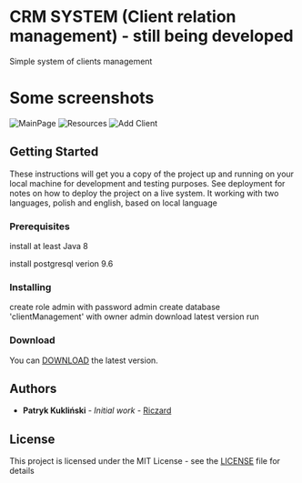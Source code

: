 # CRM SYSTEM (Client relation management) - still being developed
Simple system of clients management

# Some screenshots
![MainPage](https://drive.google.com/uc?export=view&id=1SG-z3BoJWebcvfi94xwgSbaOYfG6NQQJ "Main Page")
![Resources](https://drive.google.com/uc?export=view&id=1HOAljUzLUFBt8_Ml6TrwL4Cc_Uv-Qw64 "Resources")
![Add Client](https://drive.google.com/uc?export=view&id=1eFZvmLnGFK0I1n6HP4czsHj-tZJIxW-6 "Add Client")

## Getting Started
These instructions will get you a copy of the project up and running on your local machine for development and testing purposes. See deployment for notes on how to deploy the project on a live system.
It working with two languages, polish and english, based on local language
### Prerequisites
install at least Java 8

install postgresql verion 9.6
### Installing
create role admin with password admin
create database 'clientManagement' with owner admin
download latest version
run
### Download
You can [DOWNLOAD](https://github.com/Riczard/bank-clients-management/releases/tag/v0.3.3) the latest version. 
## Authors

* **Patryk Kukliński** - *Initial work* - [Riczard](https://github.com/Riczard)
## License

This project is licensed under the MIT License - see the [LICENSE](LICENSE) file for details
